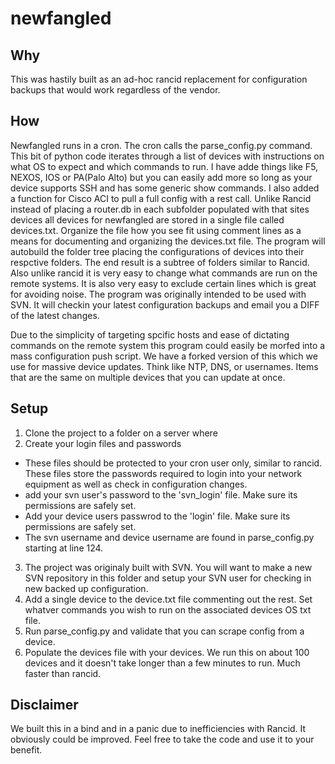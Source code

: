 # newfangled
## Why
This was hastily built as an ad-hoc rancid replacement for configuration backups that would work regardless of the vendor.

## How

Newfangled runs in a cron. The cron calls the parse_config.py command. This bit of python code iterates through a list of devices with instructions on what OS to expect and which commands to run. I have adde things like F5, NEXOS, IOS or PA(Palo Alto) but you can easily add more so long as your device supports SSH and has some generic show commands. I also added a function for Cisco ACI to pull a full config with a rest call. Unlike Rancid instead of placing a router.db in each subfolder populated with that sites devices all devices for newfangled are stored in a single file called devices.txt. Organize the file how you see fit using comment lines as a means for documenting and organizing the devices.txt file.  The program will autobuild the folder tree placing the configurations of devices into their respctive folders. The end result is a subtree of folders similar to Rancid. Also unlike rancid it is very easy to change what commands are run on the remote systems. It is also very easy to exclude certain lines which is great for avoiding noise. The program was originally intended to be used with SVN. It will checkin your latest configuration backups and email you a DIFF of the latest changes.

Due to the simplicity of targeting spcific hosts and ease of dictating commands on the remote system this program could easily be morfed into a mass configuration push script. We have a forked version of this which we use for massive device updates. Think like NTP, DNS, or usernames. Items that are the same on multiple devices that you can update at once.

## Setup

1. Clone the project to a folder on a server where
2. Create your login files and passwords
  * These files should be protected to your cron user only, similar to rancid. These files store the passwords required to login into your network equipment as well as check in configuration changes.
  * add your svn user's password to the 'svn_login' file. Make sure its permissions are safely set.
  * Add your device users passwrod to the 'login' file. Make sure its permissions are safely set.
  * The svn username and device username are found in parse_config.py starting at line 124. 
3. The project was originaly built with SVN. You will want to make a new SVN repository in this folder and setup your SVN user for checking in new backed up configuration.
4. Add a single device to the device.txt file commenting out the rest. Set whatver commands you wish to run on the associated devices OS txt file.
5. Run parse_config.py and validate that you can scrape config from a device.
6. Populate the devices file with your devices. We run this on about 100 devices and it doesn't take longer than a few minutes to run. Much faster than rancid.

## Disclaimer

We built this in a bind and in a panic due to inefficiencies with Rancid. It obviously could be improved. Feel free to take the code and use it to your benefit.
